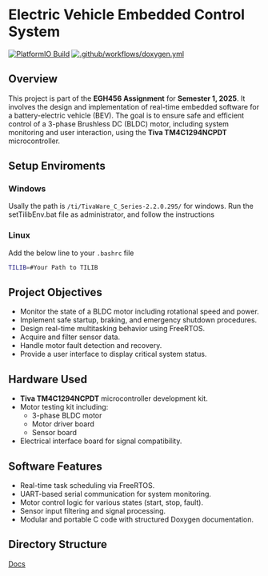 # Electric Vehicle Embedded Control System
[![PlatformIO Build](https://github.com/James712346/EGH456Project/actions/workflows/platformio.yml/badge.svg)](https://github.com/James712346/EGH456Project/actions/workflows/platformio.yml)
[![.github/workflows/doxygen.yml](https://github.com/James712346/EGH456Project/actions/workflows/doxygen.yml/badge.svg)](https://github.com/James712346/EGH456Project/actions/workflows/doxygen.yml)
## Overview

This project is part of the **EGH456 Assignment** for **Semester 1, 2025**. It involves the design and implementation of real-time embedded software for a battery-electric vehicle (BEV). The goal is to ensure safe and efficient control of a 3-phase Brushless DC (BLDC) motor, including system monitoring and user interaction, using the **Tiva TM4C1294NCPDT** microcontroller.

## Setup Enviroments
### Windows
Usally the path is `/ti/TivaWare_C_Series-2.2.0.295/` for windows.
Run the setTilibEnv.bat file as administrator, and follow the instructions 

### Linux
Add the below line to your `.bashrc` file
```bash
TILIB=#Your Path to TILIB
```
## Project Objectives

- Monitor the state of a BLDC motor including rotational speed and power.
- Implement safe startup, braking, and emergency shutdown procedures.
- Design real-time multitasking behavior using FreeRTOS.
- Acquire and filter sensor data.
- Handle motor fault detection and recovery.
- Provide a user interface to display critical system status.

## Hardware Used

- **Tiva TM4C1294NCPDT** microcontroller development kit.
- Motor testing kit including:
  - 3-phase BLDC motor
  - Motor driver board
  - Sensor board
- Electrical interface board for signal compatibility.

## Software Features

- Real-time task scheduling via FreeRTOS.
- UART-based serial communication for system monitoring.
- Motor control logic for various states (start, stop, fault).
- Sensor input filtering and signal processing.
- Modular and portable C code with structured Doxygen documentation.

## Directory Structure
[Docs](https://james712346.github.io/EGH456Project)

